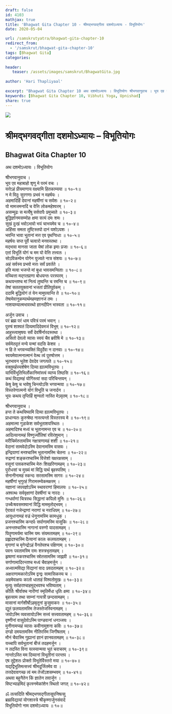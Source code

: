 ```yaml
---
draft: false
id: 4103    
mathjax: true    
title: 'Bhagwat Gita Chapter 10 - श्रीमद्भगवद्गीता दशमोऽध्यायः - विभूतियोगः'    
date: 2020-05-04    

url: /samskrutyatra/bhagwat-gita-chapter-10
redirect_from: 
  - '/samskrut/bhagwat-gita-chapter-10'
tags: [Bhagwat Gita]    
categories:    
    
header:    
   teaser: /assets/images/samskrut/BhagwatGita.jpg    
    
author: 'Hari Thapliyaal'    
    
excerpt: "Bhagwat Gita Chapter 10 अथ दशमोऽध्यायः । विभूतियोगः श्रीभगवानुवाच । भूय एव महाबाहो शृणु मे परमं वचः । यत्तेऽहं प्रीयमाणाय वक्ष्यामि हितकाम्यया ॥ १०-१॥ न मे विदुः सुरगणाः प्रभवं न महर्षयः । अहमादिर्हि देवानां महर्षीणां च सर्वशः ॥ १०-२॥"
keywords: [Bhagwat Gita Chapter 10, Vibhuti Yoga, Upnishad]       
share: true    
---
```

![](/assets/images/samskrut/BhagwatGita.jpg)    
    
# श्रीमद्भगवद्गीता दशमोऽध्यायः – विभूतियोगः    
## Bhagwat Gita Chapter 10    
    
अथ दशमोऽध्यायः ।    विभूतियोगः    
    
श्रीभगवानुवाच ।    
भूय एव महाबाहो शृणु मे परमं वचः ।    
यत्तेऽहं प्रीयमाणाय वक्ष्यामि हितकाम्यया ॥ १०-१॥    
न मे विदुः सुरगणाः प्रभवं न महर्षयः ।    
अहमादिर्हि देवानां महर्षीणां च सर्वशः ॥ १०-२॥    
यो मामजमनादिं च वेत्ति लोकमहेश्वरम् ।    
असम्मूढः स मर्त्येषु सर्वपापैः प्रमुच्यते ॥ १०-३॥    
बुद्धिर्ज्ञानमसम्मोहः क्षमा सत्यं दमः शमः ।    
सुखं दुःखं भवोऽभावो भयं चाभयमेव च ॥ १०-४॥    
अहिंसा समता तुष्टिस्तपो दानं यशोऽयशः ।    
भवन्ति भावा भूतानां मत्त एव पृथग्विधाः ॥ १०-५॥    
महर्षयः सप्त पूर्वे चत्वारो मनवस्तथा ।    
मद्भावा मानसा जाता येषां लोक इमाः प्रजाः ॥ १०-६॥    
एतां विभूतिं योगं च मम यो वेत्ति तत्त्वतः ।    
सोऽविकम्पेन योगेन युज्यते नात्र संशयः ॥ १०-७॥    
अहं सर्वस्य प्रभवो मत्तः सर्वं प्रवर्तते ।    
इति मत्वा भजन्ते मां बुधा भावसमन्विताः ॥ १०-८॥    
मच्चित्ता मद्गतप्राणा बोधयन्तः परस्परम् ।    
कथयन्तश्च मां नित्यं तुष्यन्ति च रमन्ति च ॥ १०-९॥    
तेषां सततयुक्तानां भजतां प्रीतिपूर्वकम् ।    
ददामि बुद्धियोगं तं येन मामुपयान्ति ते ॥ १०-१०॥    
तेषामेवानुकम्पार्थमहमज्ञानजं तमः ।    
नाशयाम्यात्मभावस्थो ज्ञानदीपेन भास्वता ॥ १०-११॥    
    
अर्जुन उवाच ।    
परं ब्रह्म परं धाम पवित्रं परमं भवान् ।    
पुरुषं शाश्वतं दिव्यमादिदेवमजं विभुम् ॥ १०-१२॥    
आहुस्त्वामृषयः सर्वे देवर्षिर्नारदस्तथा ।    
असितो देवलो व्यासः स्वयं चैव ब्रवीषि मे ॥ १०-१३॥    
सर्वमेतदृतं मन्ये यन्मां वदसि केशव ।    
न हि ते भगवन्व्यक्तिं विदुर्देवा न दानवाः ॥ १०-१४॥    
स्वयमेवात्मनात्मानं वेत्थ त्वं पुरुषोत्तम ।    
भूतभावन भूतेश देवदेव जगत्पते ॥ १०-१५॥    
वक्तुमर्हस्यशेषेण दिव्या ह्यात्मविभूतयः ।    
याभिर्विभूतिभिर्लोकानिमांस्त्वं व्याप्य तिष्ठसि ॥ १०-१६॥    
कथं विद्यामहं योगिंस्त्वां सदा परिचिन्तयन् ।    
केषु केषु च भावेषु चिन्त्योऽसि भगवन्मया ॥ १०-१७॥    
विस्तरेणात्मनो योगं विभूतिं च जनार्दन ।    
भूयः कथय तृप्तिर्हि शृण्वतो नास्ति मेऽमृतम् ॥ १०-१८॥    
    
श्रीभगवानुवाच ।    
हन्त ते कथयिष्यामि दिव्या ह्यात्मविभूतयः ।    
प्राधान्यतः कुरुश्रेष्ठ नास्त्यन्तो विस्तरस्य मे ॥ १०-१९॥    
अहमात्मा गुडाकेश सर्वभूताशयस्थितः ।    
अहमादिश्च मध्यं च भूतानामन्त एव च ॥ १०-२०॥    
आदित्यानामहं विष्णुर्ज्योतिषां रविरंशुमान् ।    
मरीचिर्मरुतामस्मि नक्षत्राणामहं शशी ॥ १०-२१॥    
वेदानां सामवेदोऽस्मि देवानामस्मि वासवः ।    
इन्द्रियाणां मनश्चास्मि भूतानामस्मि चेतना ॥ १०-२२॥    
रुद्राणां शङ्करश्चास्मि वित्तेशो यक्षरक्षसाम् ।    
वसूनां पावकश्चास्मि मेरुः शिखरिणामहम् ॥ १०-२३॥    
पुरोधसां च मुख्यं मां विद्धि पार्थ बृहस्पतिम् ।    
सेनानीनामहं स्कन्दः सरसामस्मि सागरः ॥ १०-२४॥    
महर्षीणां भृगुरहं गिरामस्म्येकमक्षरम् ।    
यज्ञानां जपयज्ञोऽस्मि स्थावराणां हिमालयः ॥ १०-२५॥    
अश्वत्थः सर्ववृक्षाणां देवर्षीणां च नारदः ।    
गन्धर्वाणां चित्ररथः सिद्धानां कपिलो मुनिः ॥ १०-२६॥    
उच्चैःश्रवसमश्वानां विद्धि माममृतोद्भवम् ।    
ऐरावतं गजेन्द्राणां नराणां च नराधिपम् ॥ १०-२७॥    
आयुधानामहं वज्रं धेनूनामस्मि कामधुक् ।    
प्रजनश्चास्मि कन्दर्पः सर्पाणामस्मि वासुकिः ॥ १०-२८॥    
अनन्तश्चास्मि नागानां वरुणो यादसामहम् ।    
पितॄणामर्यमा चास्मि यमः संयमतामहम् ॥ १०-२९॥    
प्रह्लादश्चास्मि दैत्यानां कालः कलयतामहम् ।    
मृगाणां च मृगेन्द्रोऽहं वैनतेयश्च पक्षिणाम् ॥ १०-३०॥    
पवनः पवतामस्मि रामः शस्त्रभृतामहम् ।    
झषाणां मकरश्चास्मि स्रोतसामस्मि जाह्नवी ॥ १०-३१॥    
सर्गाणामादिरन्तश्च मध्यं चैवाहमर्जुन ।    
अध्यात्मविद्या विद्यानां वादः प्रवदतामहम् ॥ १०-३२॥    
अक्षराणामकारोऽस्मि द्वन्द्वः सामासिकस्य च ।    
अहमेवाक्षयः कालो धाताहं विश्वतोमुखः ॥ १०-३३॥    
मृत्युः सर्वहरश्चाहमुद्भवश्च भविष्यताम् ।    
कीर्तिः श्रीर्वाक्च नारीणां स्मृतिर्मेधा धृतिः क्षमा ॥ १०-३४॥    
बृहत्साम तथा साम्नां गायत्री छन्दसामहम् ।    
मासानां मार्गशीर्षोऽहमृतूनां कुसुमाकरः ॥ १०-३५॥    
द्यूतं छलयतामस्मि तेजस्तेजस्विनामहम् ।    
जयोऽस्मि व्यवसायोऽस्मि सत्त्वं सत्त्ववतामहम् ॥ १०-३६॥    
वृष्णीनां वासुदेवोऽस्मि पाण्डवानां धनञ्जयः ।    
मुनीनामप्यहं व्यासः कवीनामुशना कविः ॥ १०-३७॥    
दण्डो दमयतामस्मि नीतिरस्मि जिगीषताम् ।    
मौनं चैवास्मि गुह्यानां ज्ञानं ज्ञानवतामहम् ॥ १०-३८॥    
यच्चापि सर्वभूतानां बीजं तदहमर्जुन ।    
न तदस्ति विना यत्स्यान्मया भूतं चराचरम् ॥ १०-३९॥    
नान्तोऽस्ति मम दिव्यानां विभूतीनां परन्तप ।    
एष तूद्देशतः प्रोक्तो विभूतेर्विस्तरो मया ॥ १०-४०॥    
यद्यद्विभूतिमत्सत्त्वं श्रीमदूर्जितमेव वा ।    
तत्तदेवावगच्छ त्वं मम तेजोंऽशसम्भवम् ॥ १०-४१॥    
अथवा बहुनैतेन किं ज्ञातेन तवार्जुन ।    
विष्टभ्याहमिदं कृत्स्नमेकांशेन स्थितो जगत् ॥ १०-४२॥    
    
ॐ तत्सदिति श्रीमद्भगवद्गीतासूपनिषत्सु    
ब्रह्मविद्यायां योगशास्त्रे श्रीकृष्णार्जुनसंवादे    
विभूतियोगो नाम दशमोऽध्यायः ॥ १०॥    
    
